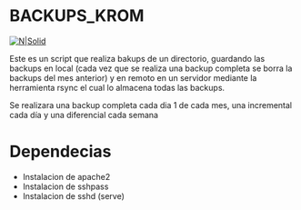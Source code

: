 # BACKUPS_KROM

 
[![N|Solid](https://lh3.googleusercontent.com/_eV71T0c42cBDFbnjG3GjxSkP6r5O9DcFUPVH4rtBUHHHzLs_xjE7kp51OwNxnx_l4qOsKiQi54MT90UTrfGwD7ifMiHQWlKwPL0AYs1vRC5yu027HJdAmGe300GMQrRNOs08RgA=w2400)](https://github.com/Dharkros)
 
Este es un script que realiza bakups de un directorio, guardando las backups en local (cada vez que se realiza una backup completa se borra la backups del mes anterior) y en remoto en un servidor mediante la herramienta rsync el cual lo almacena todas las backups.

Se realizara una backup completa cada dia 1 de cada mes, una incremental cada día y una diferencial cada semana 

# Dependecias
 
  - Instalacion de apache2
  - Instalacion de sshpass
  - Instalacion de sshd (serve)
 


